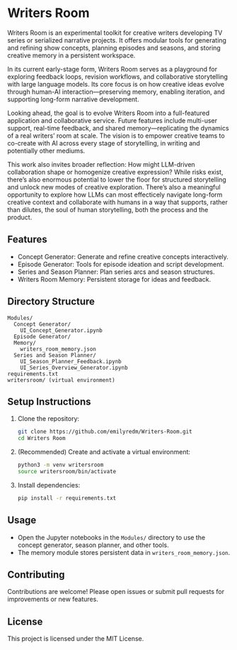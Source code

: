 # Writers Room
Writers Room is an experimental toolkit for creative writers developing TV series or serialized narrative projects. It offers modular tools for generating and refining show concepts, planning episodes and seasons, and storing creative memory in a persistent workspace.

In its current early-stage form, Writers Room serves as a playground for exploring feedback loops, revision workflows, and collaborative storytelling with large language models. Its core focus is on how creative ideas evolve through human-AI interaction—preserving memory, enabling iteration, and supporting long-form narrative development.

Looking ahead, the goal is to evolve Writers Room into a full-featured application and collaborative service. Future features include multi-user support, real-time feedback, and shared memory—replicating the dynamics of a real writers’ room at scale. The vision is to empower creative teams to co-create with AI across every stage of storytelling, in writing and potentially other mediums.

This work also invites broader reflection: How might LLM-driven collaboration shape or homogenize creative expression? While risks exist, there’s also enormous potential to lower the floor for structured storytelling and unlock new modes of creative exploration. There’s also a meaningful opportunity to explore how LLMs can most effecticely navigate long-form creative context and collaborate with humans in a way that supports, rather than dilutes, the soul of human storytelling, both the process and the product.


## Features
- Concept Generator: Generate and refine creative concepts interactively.
- Episode Generator: Tools for episode ideation and script development.
- Series and Season Planner: Plan series arcs and season structures.
- Writers Room Memory: Persistent storage for ideas and feedback.

## Directory Structure
```text
Modules/
  Concept Generator/
    UI_Concept_Generator.ipynb
  Episode Generator/
  Memory/
    writers_room_memory.json
  Series and Season Planner/
    UI_Season_Planner_Feedback.ipynb
    UI_Series_Overview_Generator.ipynb
requirements.txt
writersroom/ (virtual environment)
```


## Setup Instructions
1. Clone the repository:
   ```bash
   git clone https://github.com/emilyredm/Writers-Room.git
   cd Writers Room
   ```
2. (Recommended) Create and activate a virtual environment:
   ```bash
   python3 -m venv writersroom
   source writersroom/bin/activate
   ```
3. Install dependencies:
   ```bash
   pip install -r requirements.txt
   ```

## Usage
- Open the Jupyter notebooks in the `Modules/` directory to use the concept generator, season planner, and other tools.
- The memory module stores persistent data in `writers_room_memory.json`.

## Contributing
Contributions are welcome! Please open issues or submit pull requests for improvements or new features.

## License
This project is licensed under the MIT License.
